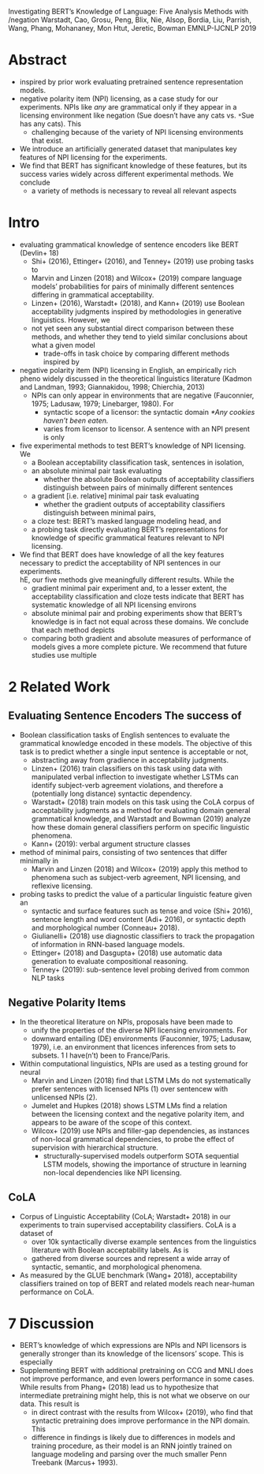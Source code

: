 Investigating BERT’s Knowledge of Language: Five Analysis Methods with /negation 
Warstadt, Cao, Grosu, Peng, Blix, Nie, Alsop, Bordia, Liu, Parrish, Wang, Phang,
  Mohananey, Mon Htut, Jeretic, Bowman
EMNLP-IJCNLP 2019

# Abstract

* inspired by prior work evaluating pretrained sentence representation models.
* negative polarity item (NPI) licensing, as a case study for our experiments.
  NPIs like _any_ are grammatical only if they appear in a licensing environment
  like negation (Sue doesn’t have any cats vs.  `*`Sue has any cats). This
  * challenging because of the variety of NPI licensing environments that exist.
* We introduce an artificially generated dataset that manipulates key features
  of NPI licensing for the experiments. 
* We find that BERT has significant knowledge of these features, but 
  its success varies widely across different experimental methods. We conclude
  * a variety of methods is necessary to reveal all relevant aspects 

# Intro

* evaluating grammatical knowledge of sentence encoders like BERT (Devlin+ 18)
  * Shi+ (2016), Ettinger+ (2016), and Tenney+ (2019) use probing tasks to
  * Marvin and Linzen (2018) and Wilcox+ (2019) compare language models’
    probabilities for pairs of minimally different sentences differing in
    grammatical acceptability. 
  * Linzen+ (2016), Warstadt+ (2018), and Kann+ (2019) use Boolean acceptability
    judgments inspired by methodologies in generative linguistics. However, we
  * not yet seen any substantial direct comparison between these methods, 
    and whether they tend to yield similar conclusions about what a given model 
    * trade-offs in task choice by comparing different methods inspired by
* negative polarity item (NPI) licensing in English, an empirically rich pheno
  widely discussed in the theoretical linguistics literature 
  (Kadmon and Landman, 1993; Giannakidou, 1998; Chierchia, 2013)
  * NPIs can only appear in environments that are negative 
    (Fauconnier, 1975; Ladusaw, 1979; Linebarger, 1980). For
    * syntactic scope of a licensor: the syntactic domain 
    _*Any cookies haven’t been eaten._
    * varies from licensor to licensor. A sentence with an NPI present is only
* five experimental methods to test BERT’s knowledge of NPI licensing. We
  * a Boolean acceptability classification task, sentences in isolation, 
  * an absolute minimal pair task evaluating 
    * whether the absolute Boolean outputs of acceptability classifiers
      distinguish between pairs of minimally different sentences 
  * a gradient [i.e. relative] minimal pair task evaluating 
    * whether the gradient outputs of acceptability classifiers distinguish
      between minimal pairs, 
  * a cloze test: BERT’s masked language modeling head, and 
  * a probing task directly evaluating BERT’s representations for knowledge of
    specific grammatical features relevant to NPI licensing.
* We find that BERT does have knowledge of all the key features necessary to
  predict the acceptability of NPI sentences in our experiments.  
  hE, our five methods give meaningfully different results. While the 
  * gradient minimal pair experiment 
    and, to a lesser extent, the acceptability classification and cloze tests
    indicate that BERT has systematic knowledge of all NPI licensing environs
  * absolute minimal pair and probing experiments show that BERT’s knowledge is
    in fact not equal across these domains. We conclude that each method depicts
  * comparing both gradient and absolute measures of performance of models gives
    a more complete picture. We recommend that future studies use multiple

# 2 Related Work 

## Evaluating Sentence Encoders The success of

* Boolean classification tasks of English sentences to evaluate the
  grammatical knowledge encoded in these models. The objective of this task is
  to predict whether a single input sentence is acceptable or not, 
  * abstracting away from gradience in acceptability judgments. 
  * Linzen+ (2016) train classifiers on this task using data with manipulated
    verbal inflection to investigate whether LSTMs can identify subject-verb
    agreement violations, and therefore a (potentially long distance) syntactic
    dependency. 
  * Warstadt+ (2018) train models on this task using the CoLA corpus of
    acceptability judgments as a method for evaluating domain general
    grammatical knowledge, and Warstadt and Bowman (2019) analyze how these
    domain general classifiers perform on specific linguistic phenomena.
  * Kann+ (2019): verbal argument structure classes 
* method of minimal pairs, consisting of two sentences that differ minimally in
  * Marvin and Linzen (2018) and Wilcox+ (2019) apply this method to phenomena
    such as subject-verb agreement, NPI licensing, and reflexive licensing.  
* probing tasks to predict the value of a particular linguistic feature given an
  * syntactic and surface features such as tense and voice (Shi+ 2016),
    sentence length and word content (Adi+ 2016), or 
    syntactic depth and morphological number (Conneau+ 2018).  
  * Giulianelli+ (2018) use diagnostic classifiers to track the propagation of
    information in RNN-based language models. 
  * Ettinger+ (2018) and Dasgupta+ (2018) use automatic data generation to
    evaluate compositional reasoning.  
  * Tenney+ (2019): sub-sentence level probing derived from common NLP tasks

## Negative Polarity Items 

* In the theoretical literature on NPIs, proposals have been made to 
  * unify the properties of the diverse NPI licensing environments.  For
  * downward entailing (DE) environments (Fauconnier, 1975; Ladusaw, 1979), i.e.
    an environment that licences inferences from sets to subsets. 1
    I have(n’t) been to France/Paris. 
* Within computational linguistics, NPIs are used as a testing ground for neural
  * Marvin and Linzen (2018) find that LSTM LMs do not systematically prefer
    sentences with licensed NPIs (1) over sentencew with unlicensed NPIs (2).
  * Jumelet and Hupkes (2018) shows LSTM LMs find a relation between the
    licensing context and the negative polarity item, and appears to be aware of
    the scope of this context. 
  * Wilcox+ (2019) use NPIs and filler-gap dependencies, as instances of
    non-local grammatical dependencies, to probe the effect of supervision with
    hierarchical structure.  
    * structurally-supervised models outperform SOTA sequential LSTM models,
      showing the importance of structure in learning non-local dependencies
      like NPI licensing.  

## CoLA 

* Corpus of Linguistic Acceptability (CoLA; Warstadt+ 2018) in our experiments
  to train supervised acceptability classifiers.  CoLA is a dataset of 
  * over 10k syntactically diverse example sentences 
    from the linguistics literature with Boolean acceptability labels. As is
  * gathered from diverse sources and represent a wide array of syntactic,
    semantic, and morphological phenomena. 
* As measured by the GLUE benchmark (Wang+ 2018), 
  acceptability classifiers trained on top of BERT and related models reach
  near-human performance on CoLA.

# 7 Discussion

* BERT’s knowledge of which expressions are NPIs and NPI licensors is generally
  stronger than its knowledge of the licensors’ scope. This is especially
* Supplementing BERT with additional pretraining on CCG and MNLI does not
  improve performance, and even lowers performance in some cases. While results
  from Phang+ (2018) lead us to hypothesize that intermediate pretraining might
  help, this is not what we observe on our data. This result is 
  * in direct contrast with the results from Wilcox+ (2019), who find that
    syntactic pretraining does improve performance in the NPI domain. This
  * difference in findings is likely due to differences in models and training
    procedure, as their model is an RNN jointly trained on language modeling and
    parsing over the much smaller Penn Treebank (Marcus+ 1993).
